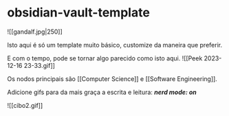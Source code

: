 # obsidian-vault-template
![[gandalf.jpg|250]]

Isto aqui é só um template muito básico, customize da maneira que preferir.

E com o tempo, pode se tornar algo parecido como isto aqui.
![[Peek 2023-12-16 23-33.gif]]

Os nodos principais são [[Computer Science]] e [[Software Engineering]].

Adicione gifs para da mais graça a escrita e leitura: ***nerd mode: on***

![[cibo2.gif]]